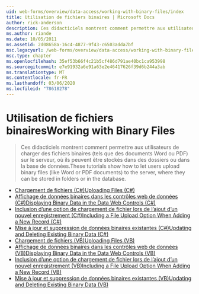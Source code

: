```yaml
---
uid: web-forms/overview/data-access/working-with-binary-files/index
title: Utilisation de fichiers binaires | Microsoft Docs
author: rick-anderson
description: Ces didacticiels montrent comment permettre aux utilisateurs de charger des fichiers binaires (tels que des documents Word ou PDF) sur le serveur, où ils peuvent être stockés dans des dossiers ou dans la base de données.
ms.author: riande
ms.date: 10/05/2011
ms.assetid: 2d08658a-16c4-4877-9f43-c6503adda7bf
msc.legacyurl: /web-forms/overview/data-access/working-with-binary-files
msc.type: chapter
ms.openlocfilehash: 35ef53b66f4c21b5cf486d791ae40bc1ca953998
ms.sourcegitcommit: e7e91932a6e91a63e2e46417626f39d6b244a3ab
ms.translationtype: MT
ms.contentlocale: fr-FR
ms.lasthandoff: 03/06/2020
ms.locfileid: "78618278"
---
```

# <a name="working-with-binary-files"></a><span data-ttu-id="d0558-103">Utilisation de fichiers binaires</span><span class="sxs-lookup"><span data-stu-id="d0558-103">Working with Binary Files</span></span>

> <span data-ttu-id="d0558-104">Ces didacticiels montrent comment permettre aux utilisateurs de charger des fichiers binaires (tels que des documents Word ou PDF) sur le serveur, où ils peuvent être stockés dans des dossiers ou dans la base de données.</span><span class="sxs-lookup"><span data-stu-id="d0558-104">These tutorials show how to let users upload binary files (like Word or PDF documents) to the server, where they can be stored in folders or in the database.</span></span>

- [<span data-ttu-id="d0558-105">Chargement de fichiers (C#)</span><span class="sxs-lookup"><span data-stu-id="d0558-105">Uploading Files (C#)</span></span>](uploading-files-cs.md)
- [<span data-ttu-id="d0558-106">Affichage de données binaires dans les contrôles web de données (C#)</span><span class="sxs-lookup"><span data-stu-id="d0558-106">Displaying Binary Data in the Data Web Controls (C#)</span></span>](displaying-binary-data-in-the-data-web-controls-cs.md)
- [<span data-ttu-id="d0558-107">Inclusion d’une option de chargement de fichier lors de l’ajout d’un nouvel enregistrement (C#)</span><span class="sxs-lookup"><span data-stu-id="d0558-107">Including a File Upload Option When Adding a New Record (C#)</span></span>](including-a-file-upload-option-when-adding-a-new-record-cs.md)
- [<span data-ttu-id="d0558-108">Mise à jour et suppression de données binaires existantes (C#)</span><span class="sxs-lookup"><span data-stu-id="d0558-108">Updating and Deleting Existing Binary Data (C#)</span></span>](updating-and-deleting-existing-binary-data-cs.md)
- [<span data-ttu-id="d0558-109">Chargement de fichiers (VB)</span><span class="sxs-lookup"><span data-stu-id="d0558-109">Uploading Files (VB)</span></span>](uploading-files-vb.md)
- [<span data-ttu-id="d0558-110">Affichage de données binaires dans les contrôles web de données (VB)</span><span class="sxs-lookup"><span data-stu-id="d0558-110">Displaying Binary Data in the Data Web Controls (VB)</span></span>](displaying-binary-data-in-the-data-web-controls-vb.md)
- [<span data-ttu-id="d0558-111">Inclusion d’une option de chargement de fichier lors de l’ajout d’un nouvel enregistrement (VB)</span><span class="sxs-lookup"><span data-stu-id="d0558-111">Including a File Upload Option When Adding a New Record (VB)</span></span>](including-a-file-upload-option-when-adding-a-new-record-vb.md)
- [<span data-ttu-id="d0558-112">Mise à jour et suppression de données binaires existantes (VB)</span><span class="sxs-lookup"><span data-stu-id="d0558-112">Updating and Deleting Existing Binary Data (VB)</span></span>](updating-and-deleting-existing-binary-data-vb.md)
